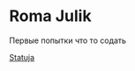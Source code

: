 

# Roma Julik
Первые попытки что то содать

[Statuja](https://romajulik.github.io/statyja/ "страничка со статуями")

